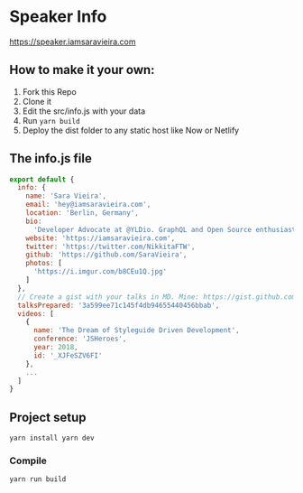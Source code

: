 # Speaker Info

https://speaker.iamsaravieira.com

## How to make it your own:

1.  Fork this Repo
2.  Clone it
3.  Edit the src/info.js with your data
4.  Run `yarn build`
5.  Deploy the dist folder to any static host like Now or Netlify

## The info.js file

```js
export default {
  info: {
    name: 'Sara Vieira',
    email: 'hey@iamsaravieira.com',
    location: 'Berlin, Germany',
    bio:
      'Developer Advocate at @YLDio. GraphQL and Open Source enthusiast. Conference Speaker and Airport expert. I am also into drums and horror movies.',
    website: 'https://iamsaravieira.com',
    twitter: 'https://twitter.com/NikkitaFTW',
    github: 'https://github.com/SaraVieira',
    photos: [
      'https://i.imgur.com/b8CEu1Q.jpg'
    ]
  },
  // Create a gist with your talks in MD. Mine: https://gist.github.com/SaraVieira/3a599ee71c145f4db94655440456bbab
  talksPrepared: '3a599ee71c145f4db94655440456bbab',
  videos: [
    {
      name: 'The Dream of Styleguide Driven Development',
      conference: 'JSHeroes',
      year: 2018,
      id: '_XJFeSZV6FI'
    },
    ...
  ]
}
```
## Project setup

```
yarn install yarn dev
```

### Compile

```
yarn run build
```
